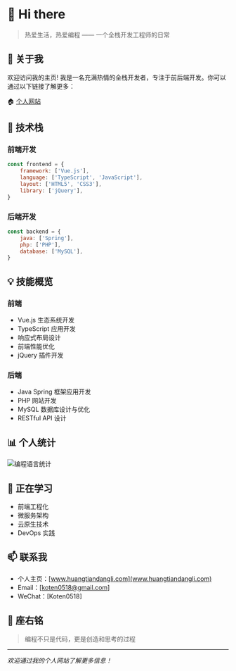 # 👋 Hi there

> 热爱生活，热爱编程 —— 一个全栈开发工程师的日常

## 🌈 关于我

欢迎访问我的主页! 我是一名充满热情的全栈开发者，专注于前后端开发。你可以通过以下链接了解更多：

🏠 [个人网站](https://www.huangtiandangli.com/)

## 🚀 技术栈

### 前端开发
```javascript
const frontend = {
    framework: ['Vue.js'],
    language: ['TypeScript', 'JavaScript'],
    layout: ['HTML5', 'CSS3'],
    library: ['jQuery'],
}
```

### 后端开发
```javascript
const backend = {
    java: ['Spring'],
    php: ['PHP'],
    database: ['MySQL'],
}
```

## 💡 技能概览

### 前端
- Vue.js 生态系统开发
- TypeScript 应用开发
- 响应式布局设计
- 前端性能优化
- jQuery 插件开发

### 后端
- Java Spring 框架应用开发
- PHP 网站开发
- MySQL 数据库设计与优化
- RESTful API 设计

## 📊 个人统计
![编程语言统计](https://github-readme-stats.vercel.app/api/top-langs/?username=q564240849&layout=compact)

## 🌱 正在学习
- 前端工程化
- 微服务架构
- 云原生技术
- DevOps 实践

## 📫 联系我
- 个人主页：[www.huangtiandangli.com](www.huangtiandangli.com)
- Email：[koten0518@gmail.com]
- WeChat：[Koten0518]

## 🎯 座右铭
> 编程不只是代码，更是创造和思考的过程

---
*欢迎通过我的个人网站了解更多信息！*
